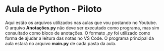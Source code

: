 # Aula de Python - Piloto
Aqui estão os arquivos utilizados nas aulas que vou postando no Youtube.
O arquivo **Anotações.py** não deve ser executado como programa, mas sim consultado como bloco de anotações. O formato *.py* foi utilizado como forma de ajudar a leitura das notas no VS Code.
O programa principal da aula estará no arquivo **main.py** de cada pasta da aula.
